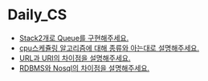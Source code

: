 # Daily_CS
- [Stack2개로 Queue를 구현해주세요.](https://github.com/jeonghoHub/Daily_CS/issues/4)
- [cpu스케쥴링 알고리즘에 대해 종류와 아는대로 설명해주세요.](https://github.com/jeonghoHub/Daily_CS/issues/3)
- [URL과 URI의 차이점을 설명해주세요.](https://github.com/jeonghoHub/Daily_CS/issues/2)
- [RDBMS와 Nosql의 차이점을 설명해주세요.](https://github.com/jeonghoHub/Daily_CS/issues/1)
